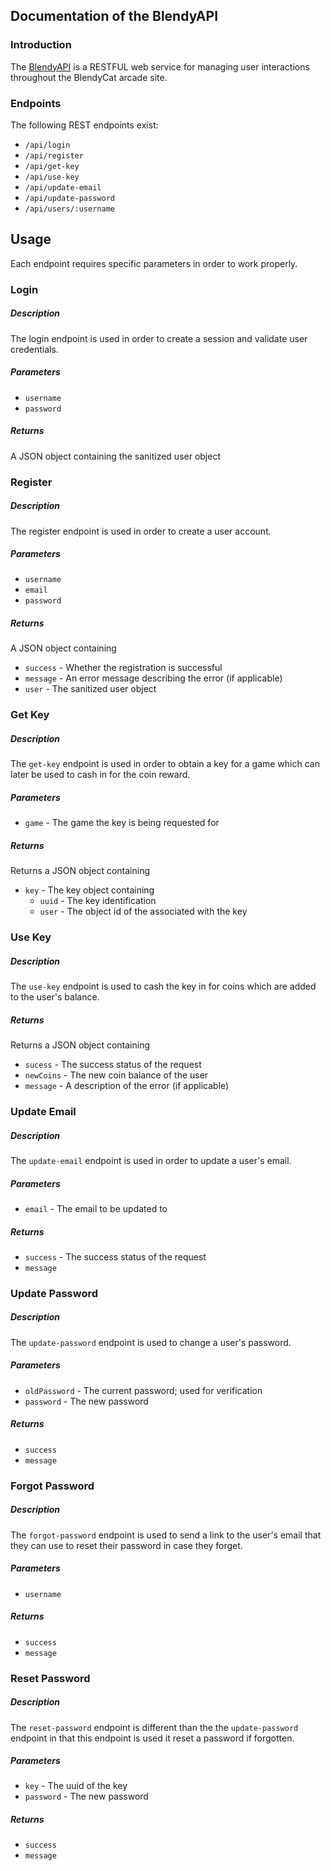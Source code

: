 Documentation of the BlendyAPI
------------------------------

### Introduction

The [BlendyAPI](https://github.com/Cryptobyte/BlendyAPI) is a RESTFUL web service for managing 
user interactions throughout the BlendyCat arcade site.

### Endpoints

The following REST endpoints exist:
- `/api/login`
- `/api/register`
- `/api/get-key`
- `/api/use-key`
- `/api/update-email`
- `/api/update-password`
- `/api/users/:username`

## Usage

Each endpoint requires specific parameters in order to work properly.

### Login

##### Description

The login endpoint is used in order to create a session and validate user credentials.
##### Parameters

- `username`
- `password`

##### Returns

A JSON object containing the sanitized user object

### Register

##### Description

The register endpoint is used in order to create a user account.

##### Parameters

- `username`
- `email`
- `password`

##### Returns

A JSON object containing

- `success` - Whether the registration is successful
- `message` - An error message describing the error (if applicable)
- `user` - The sanitized user object

### Get Key

##### Description

The `get-key` endpoint is used in order to obtain a key for a game which can later be used to cash in for the coin reward.

##### Parameters

- `game` - The game the key is being requested for

##### Returns

Returns a JSON object containing
- `key` - The key object containing
  - `uuid` - The key identification
  - `user` - The object id of the associated with the key

### Use Key

##### Description

The `use-key` endpoint is used to cash the key in for coins which are added to the user's balance.

##### Returns
Returns a JSON object containing
- `sucess` - The success status of the request
- `newCoins` - The new coin balance of the user
- `message` - A description of the error (if applicable)

### Update Email

##### Description

The `update-email` endpoint is used in order to update a user's email.

##### Parameters

- `email` - The email to be updated to

##### Returns

- `success` - The success status of the request
- `message`

### Update Password

##### Description

The `update-password` endpoint is used to change a user's password.

##### Parameters

- `oldPassword` - The current password; used for verification
- `password` - The new password

##### Returns

- `success`
- `message`

### Forgot Password

##### Description

The `forgot-password` endpoint is used to send a link to the user's email that they can use to reset their password in case they forget.

##### Parameters

- `username`

##### Returns

- `success`
- `message`

### Reset Password

##### Description

The `reset-password` endpoint is different than the the `update-password` endpoint in that this endpoint is used it reset a password 
if forgotten.

##### Parameters

- `key` - The uuid of the key
- `password` - The new password

##### Returns

- `success`
- `message`











